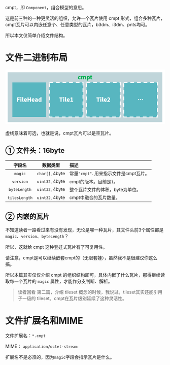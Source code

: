 cmpt，即 `Component`，组合模型的意思。

这是前三种的一种更灵活的组织，允许一个瓦片使用 cmpt 形式，组合多种瓦片，cmpt瓦片可以内嵌任意个、任意类型的瓦片，b3dm、i3dm、pnts均可。

所以本文仅简单介绍文件结构。

# 文件二进制布局

![image-20200714021714175](attachments/image-20200714021714175.png)

虚线意味着可选，也就是说，cmpt瓦片可以是空瓦片。

## ① 文件头：16byte

|    字段名     |    数据类型     | 描述                                   |
| :-----------: | :-------------: | :------------------------------------- |
|    `magic`    | `char[]`, 4byte | 常量`"cmpt"`. 用来指示文件是cmpt瓦片。 |
|   `version`   | `uint32`, 4byte | cmpt的版本。目前是`1`。                |
| `byteLength`  | `uint32`, 4byte | 整个瓦片文件的体积，byte为单位。       |
| `tilesLength` | `uint32`, 4byte | cmpt中融合的瓦片数量。                 |

## ② 内嵌的瓦片

不知道读者一路看过来有没有发现，无论是哪一种瓦片，其文件头前3个属性都是 `magic`、`version`、`byteLength`？

所以，这就给 cmpt 这种套娃式瓦片有了可复用性。

请注意，cmpt是可以继续嵌套cmpt的（无限套娃），虽然我不是很建议你这么搞。

所以本篇其实仅仅介绍 cmpt 的组织结构即可，具体内嵌了什么瓦片，那得继续读取每一个瓦片的 `magic` 属性，才能作分支判断、解析。

> 读者回看 第二篇，介绍 tileset 概念的时候，我说过，tileset其实还能引用子一级的 tileset。cmpt在瓦片级别延续了这种灵活性。

# 文件扩展名和MIME

文件扩展名：`*.cmpt`

MIME： `application/octet-stream` 

扩展名不是必须的，因为`magic`字段会指示瓦片是什么。

